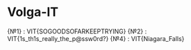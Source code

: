 # Volga-IT
{№1} : VIT{SOGOODSOFARKEEPTRYING}
{№2} : VIT{1s_th1s_really_the_p@ssw0rd?}
{№4} : VIT{Niagara_Falls}
